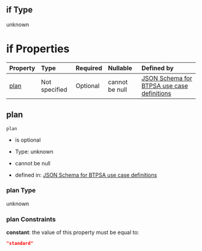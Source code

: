 ## if Type

unknown

# if Properties

| Property      | Type          | Required | Nullable       | Defined by                                                                                                                                                                                                                                  |
| :------------ | :------------ | :------- | :------------- | :------------------------------------------------------------------------------------------------------------------------------------------------------------------------------------------------------------------------------------------ |
| [plan](#plan) | Not specified | Optional | cannot be null | [JSON Schema for BTPSA use case definitions](btpsa-usecase-properties-services-items-allof-1-then-allof-68-then-allof-0-if-properties-plan.md "undefined#/properties/services/items/allOf/1/then/allOf/68/then/allOf/0/if/properties/plan") |

## plan



`plan`

*   is optional

*   Type: unknown

*   cannot be null

*   defined in: [JSON Schema for BTPSA use case definitions](btpsa-usecase-properties-services-items-allof-1-then-allof-68-then-allof-0-if-properties-plan.md "undefined#/properties/services/items/allOf/1/then/allOf/68/then/allOf/0/if/properties/plan")

### plan Type

unknown

### plan Constraints

**constant**: the value of this property must be equal to:

```json
"standard"
```
